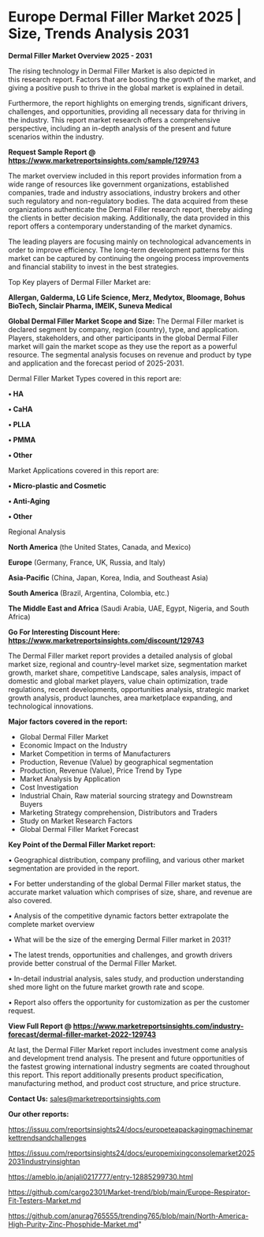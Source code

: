  # Europe Dermal Filler Market 2025 | Size, Trends Analysis 2031

<Strong> Dermal Filler Market Overview 2025 - 2031</strong>

The rising technology in Dermal Filler Market is also depicted in this research report. Factors that are boosting the growth of the market, and giving a positive push to thrive in the global market is explained in detail.

Furthermore, the report highlights on emerging trends, significant drivers, challenges, and opportunities, providing all necessary data for thriving in the industry. This report market research offers a comprehensive perspective, including an in-depth analysis of the present and future scenarios within the industry.

<strong>Request Sample Report @ <a href=https://www.marketreportsinsights.com/sample/129743>https://www.marketreportsinsights.com/sample/129743</a></strong>

The market overview included in this report provides information from a wide range of resources like government organizations, established companies, trade and industry associations, industry brokers and other such regulatory and non-regulatory bodies. The data acquired from these organizations authenticate the Dermal Filler research report, thereby aiding the clients in better decision making. Additionally, the data provided in this report offers a contemporary understanding of the market dynamics.

The leading players are focusing mainly on technological advancements in order to improve efficiency. The long-term development patterns for this market can be captured by continuing the ongoing process improvements and financial stability to invest in the best strategies.

Top Key players of Dermal Filler Market are:

<strong>Allergan, Galderma, LG Life Science, Merz, Medytox, Bloomage, Bohus BioTech, Sinclair Pharma, IMEIK, Suneva Medical</strong>

<strong><b>Global Dermal Filler Market Scope and Size:</b></strong>
The Dermal Filler market is declared segment by company, region (country), type, and application. Players, stakeholders, and other participants in the global Dermal Filler market will gain the market scope as they use the report as a powerful resource. The segmental analysis focuses on revenue and product by type and application and the forecast period of 2025-2031.

Dermal Filler Market Types covered in this report are:

<strong>• HA

• CaHA

• PLLA

• PMMA

• Other</strong>

Market Applications covered in this report are:

<strong>• Micro-plastic and Cosmetic

• Anti-Aging

• Other</strong> 

Regional Analysis

<strong>North America</strong> (the United States, Canada, and Mexico)

<strong>Europe</strong> (Germany, France, UK, Russia, and Italy)

<strong>Asia-Pacific</strong> (China, Japan, Korea, India, and Southeast Asia)

<strong>South America</strong> (Brazil, Argentina, Colombia, etc.)

<strong>The Middle East and Africa</strong> (Saudi Arabia, UAE, Egypt, Nigeria, and South Africa)

<strong>Go For Interesting Discount Here: <a href=https://www.marketreportsinsights.com/discount/129743>https://www.marketreportsinsights.com/discount/129743</a></strong>

The Dermal Filler market report provides a detailed analysis of global market size, regional and country-level market size, segmentation market growth, market share, competitive Landscape, sales analysis, impact of domestic and global market players, value chain optimization, trade regulations, recent developments, opportunities analysis, strategic market growth analysis, product launches, area marketplace expanding, and technological innovations.

<strong><b>Major factors covered in the report:</b></strong>
<ul>
  <li>Global Dermal Filler Market </li>
  <li>Economic Impact on the Industry</li>
  <li>Market Competition in terms of Manufacturers</li>
  <li>Production, Revenue (Value) by geographical segmentation</li>
  <li>Production, Revenue (Value), Price Trend by Type</li>
  <li>Market Analysis by Application</li>
  <li>Cost Investigation</li>
  <li>Industrial Chain, Raw material sourcing strategy and Downstream Buyers</li>
  <li>Marketing Strategy comprehension, Distributors and Traders</li>
  <li>Study on Market Research Factors</li>
  <li>Global Dermal Filler Market Forecast</li>
</ul>

<strong><b>Key Point of the Dermal Filler Market report:</b></strong>

• Geographical distribution, company profiling, and various other market segmentation are provided in the report.

• For better understanding of the global Dermal Filler market status, the accurate market valuation which comprises of size, share, and revenue are also covered.

• Analysis of the competitive dynamic factors better extrapolate the complete market overview

• What will be the size of the emerging Dermal Filler market in 2031?

• The latest trends, opportunities and challenges, and growth drivers provide better construal of the Dermal Filler Market.

• In-detail industrial analysis, sales study, and production understanding shed more light on the future market growth rate and scope.

• Report also offers the opportunity for customization as per the customer request.

<strong><b>View Full Report @ <a href=https://www.marketreportsinsights.com/industry-forecast/dermal-filler-market-2022-129743>https://www.marketreportsinsights.com/industry-forecast/dermal-filler-market-2022-129743</a></b></strong>


At last, the Dermal Filler Market report includes investment come analysis and development trend analysis. The present and future opportunities of the fastest growing international industry segments are coated throughout this report. This report additionally presents product specification, manufacturing method, and product cost structure, and price structure.

<strong>Contact Us:</strong>
sales@marketreportsinsights.com

<strong>Our other reports:</strong>

<a href=https://issuu.com/reportsinsights24/docs/europeteapackagingmachinemarkettrendsandchallenges>https://issuu.com/reportsinsights24/docs/europeteapackagingmachinemarkettrendsandchallenges</a>

<a href=https://issuu.com/reportsinsights24/docs/europemixingconsolemarket20252031industryinsightan>https://issuu.com/reportsinsights24/docs/europemixingconsolemarket20252031industryinsightan</a>

<a href=https://ameblo.jp/anjali0217777/entry-12885299730.html>https://ameblo.jp/anjali0217777/entry-12885299730.html</a>

<a href=https://github.com/cargo2301/Market-trend/blob/main/Europe-Respirator-Fit-Testers-Market.md>https://github.com/cargo2301/Market-trend/blob/main/Europe-Respirator-Fit-Testers-Market.md</a>

<a href=https://github.com/anurag765555/trending765/blob/main/North-America-High-Purity-Zinc-Phosphide-Market.md>https://github.com/anurag765555/trending765/blob/main/North-America-High-Purity-Zinc-Phosphide-Market.md</a>"
